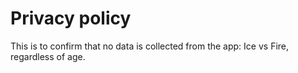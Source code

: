 # Privacy policy
This is to confirm that no data is collected from the app: Ice vs Fire, regardless of age.
